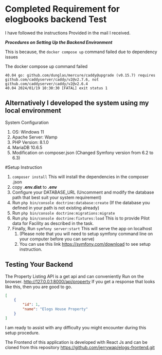# Completed Requirement for elogbooks backend Test
I have followed the instructions Provided in the mail I received.

***Procedures on Setting Up the Backend Environment***

This is because, the ``docker compose up`` command failed due to dependency issues 

The  docker compose up command failed

```
40.04 go: github.com/dunglas/mercure/caddy@upgrade (v0.15.7) requires github.com/caddyserver/caddy/v2@v2.7.6, not github.com/caddyserver/caddy/v2@v2.6.4
40.04 2024/01/19 10:30:30 [FATAL] exit status 1
```


## Alternatively I developed the system using my local environment

System Configuration
1. OS: Windows 11
2. Apache Server: Wamp
3. PHP Version: 8.1.0
4. MariaDB 10.6.5
5. Modification on composer.json (Changed Symfony version from 6.2 to 6.3)


#Setup Instruction
1. `composer install`
   This will install the dependencies in the composer .json
2. copy **.env.dist** to **.env**
3. Configure your DATABASE_URL (Uncomment and modify the database path that best suit your system requirement)
4. Run `php bin/console doctrine:database:create` (If the database you defined in your path is not existing already) 
5. Run `php bin/console doctrine:migrations:migrate`
6. Run `php bin/console doctrine:fixtures:load` This is to provide Pilot data for Facility as described in the task.
7. Finally, Run `symfony server:start` This will serve the app on localhost
   1. (Please note that you will need to setup symfony command line on your computer before you can serve)
   2. You can use this link https://symfony.com/download to see setup instruction.


## Testing Your Backend
The Property Listing API is a get api and can conveniently Run on the browser.
http://127.0.0.1:8000/api/property
If you get a response that looks like this, then you are good to go.
```json
[
    {
        "id": 1,
        "name": "Elogs House Property"
    }
]
```
I am ready to assist with any difficulty you might encounter during this setup procedure.


The Frontend of this application is developed with React Js and can be cloned from this repository
https://github.com/jerrywap/elogs-frontend.git

